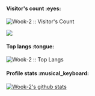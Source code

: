 <h4>Visitor's count :eyes:</h4>

<p><img src="https://profile-counter.glitch.me/{Wook-2}/count.svg" alt="Wook-2 :: Visitor's Count" /></p>

![](https://komarev.com/ghpvc/?username=Wook-2)

<h4>Top langs :tongue:</h4>

<p><img src="https://github-readme-stats.vercel.app/api/top-langs/?username=Wook-2&langs_count=8&theme=tokyonight&layout=compact" alt="Wook-2 :: Top Langs" /></p>

<h4>Profile stats :musical_keyboard:</h4>

[![Wook-2's github stats](https://github-readme-stats.vercel.app/api?username=Wook-2&show_icons=true&theme=merko&hide=["contribs","issues"])](https://github.com/Wook-2)





<!--
**Wook-2/Wook-2** is a ✨ _special_ ✨ repository because its `README.md` (this file) appears on your GitHub profile.

Here are some ideas to get you started:

- 🔭 I’m currently working on ...
- 🌱 I’m currently learning ...
- 👯 I’m looking to collaborate on ...
- 🤔 I’m looking for help with ...
- 💬 Ask me about ...
- 📫 How to reach me: ...
- 😄 Pronouns: ...
- ⚡ Fun fact: ...
-->
